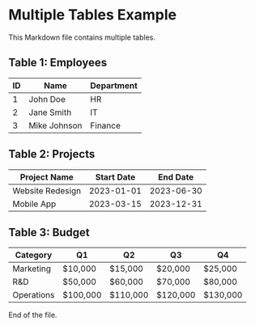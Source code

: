 # Multiple Tables Example

This Markdown file contains multiple tables.

## Table 1: Employees

| ID | Name | Department |
|----|------|------------|
| 1 | John Doe | HR |
| 2 | Jane Smith | IT |
| 3 | Mike Johnson | Finance |

## Table 2: Projects

| Project Name | Start Date | End Date |
|--------------|------------|----------|
| Website Redesign | 2023-01-01 | 2023-06-30 |
| Mobile App | 2023-03-15 | 2023-12-31 |

## Table 3: Budget

| Category | Q1 | Q2 | Q3 | Q4 |
|----------|----|----|----|----|
| Marketing | $10,000 | $15,000 | $20,000 | $25,000 |
| R&D | $50,000 | $60,000 | $70,000 | $80,000 |
| Operations | $100,000 | $110,000 | $120,000 | $130,000 |

End of the file.
